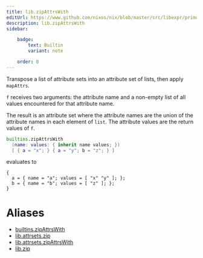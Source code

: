 ```yaml
---
title: lib.zipAttrsWith
editUrl: https://www.github.com/nixos/nix/blob/master/src/libexpr/primops.cc
description: lib.zipAttrsWith
sidebar:

    badge:
        text: Builtin
        variant: note

    order: 8
---
```


Transpose a list of attribute sets into an attribute set of lists,
then apply `mapAttrs`.

`f` receives two arguments: the attribute name and a non-empty
list of all values encountered for that attribute name.

The result is an attribute set where the attribute names are the
union of the attribute names in each element of `list`. The attribute
values are the return values of `f`.

```nix
builtins.zipAttrsWith
  (name: values: { inherit name values; })
  [ { a = "x"; } { a = "y"; b = "z"; } ]
```

evaluates to

```
{
  a = { name = "a"; values = [ "x" "y" ]; };
  b = { name = "b"; values = [ "z" ]; };
}
```


# Aliases

- [builtins.zipAttrsWith](/reference/builtinszipAttrsWith)
- [lib.attrsets.zip](/reference/libattrsets.zip)
- [lib.attrsets.zipAttrsWith](/reference/libattrsets.zipAttrsWith)
- [lib.zip](/reference/libzip)


